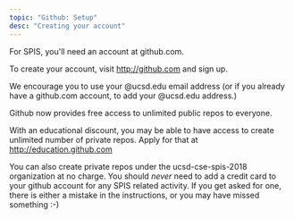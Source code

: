 ```yaml
---
topic: "Github: Setup"
desc: "Creating your account"
---
```


For SPIS, you'll need an account at github.com.

To create your account, visit <http://github.com> and sign up.

We encourage you to use your @ucsd.edu email address (or if you already have
a github.com account, to add your @ucsd.edu address.)   

Github now provides free access to unlimited public repos to everyone.

With an educational discount, you may be able to have access to create
unlimited number of private repos.   Apply for that at 
http://education.github.com

You can also create private repos under the ucsd-cse-spis-2018 organization
at no charge.  You should *never* need to add a credit card to your github
account for any SPIS related activity. If you get asked for one, there is
either a mistake in the instructions, or you may have missed something :-) 

